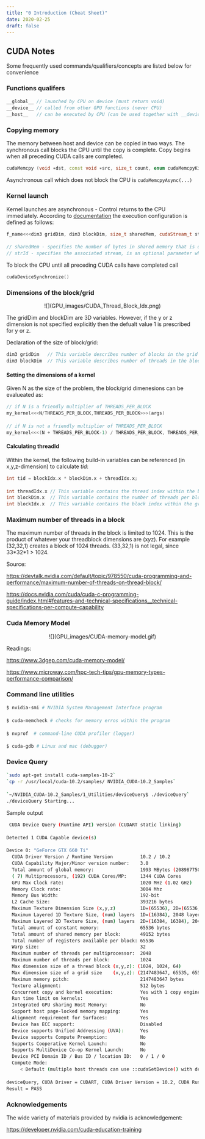 ```yaml
---
title: "0 Introduction (Cheat Sheet)"
date: 2020-02-25
draft: false
---
```


## CUDA Notes

Some frequently used commands/qualifiers/concepts are listed below for convenience

### Functions qualifers

```.cu
__global__ // launched by CPU on device (must return void)
__device__ // called from other GPU functions (never CPU)
__host__   // can be executed by CPU (can be used together with __device__)
```

### Copying memory

The memory between host and device can be copied in two ways.
The synchronous call blocks the CPU until the copy is complete.
Copy begins when all preceding CUDA calls are completed.

```.cu
cudaMemcpy (void ∗dst, const void ∗src, size_t count, enum cudaMemcpyKind kind)
```

Asynchronous call which does not block the CPU is `cudaMemcpyAsync(...)`

### Kernel launch

Kernel launches are asynchronous - Control returns to the CPU immediately.
According to [documentation](https://docs.nvidia.com/cuda/cuda-c-programming-guide/#execution-configuration) the execution configuration is defined as follows:

```.cu
f_name<<<dim3 gridDim, dim3 blockDim, size_t sharedMem, cudaStream_t strId>>>(p1,... pN)

// sharedMem - specifies the number of bytes in shared memory that is dynamically allocated per block for this call in addition to the statically allocated memory.
// strId - specifies the associated stream, is an optional parameter which defaults to 0.
```

To block the CPU until all preceding CUDA calls have completed call

```.cu
cudaDeviceSynchronize()
```

### Dimensions of the block/grid

<center> ![](GPU_images/CUDA_Thread_Block_Idx.png) </center>

The gridDim and blockDim are 3D variables.
However, if the y or z dimension is not specified explicitly then the defualt value 1 is prescribed for y or z.

Declaration of the size of block/grid:

```.cu
dim3 gridDim   // This variable describes number of blocks in the grid in each dimension.
dim3 blockDim  // This variable describes number of threads in the block in each dimension.
```

#### Setting the dimensions of a kernel

Given N as the size of the problem, the block/grid dimenesions can be evalueated as:

```.cu
// if N is a friendly multiplier of THREADS_PER_BLOCK
my_kernel<<<N/THREADS_PER_BLOCK,THREADS_PER_BLOCK>>>(args)

// if N is not a friendly multiplier of THREADS_PER_BLOCK
my_kernel<<<(N + THREADS_PER_BLOCK-1) / THREADS_PER_BLOCK, THREADS_PER_BLOCK>>>(args);
```

#### Calculating threadId

Within the kernel, the following build-in variables can be referenced (in x,y,z-dimension) to calculate *tid*:

```.cu
int tid = blockIdx.x * blockDim.x + threadIdx.x;

int threadIdx.x // This variable contains the thread index within the block in x-dimension.
int blockDim.x  // This variable contains the number of threads per block in x-dimension.
int blockIdx.x  // This variable contains the block index within the grid in x-dimension.
```

<!-- gridDim describes number of blocks in the grid.
blockDim describes number of threads in the block.
// dim3 dimBlock(blocksize, blocksize);
// dim3 dimGrid(N/dimBlock.x, N/dimBlock.y); -->

### Maximum number of threads in a block

The maximum number of threads in the block is limited to 1024. This is the product of whatever your threadblock dimensions are (x*y*z). For example (32,32,1) creates a block of 1024 threads. (33,32,1) is not legal, since 33\*32\*1 > 1024.

Source:

<https://devtalk.nvidia.com/default/topic/978550/cuda-programming-and-performance/maximum-number-of-threads-on-thread-block/>

<https://docs.nvidia.com/cuda/cuda-c-programming-guide/index.html#features-and-technical-specifications__technical-specifications-per-compute-capability>

### Cuda Memory Model

<center> ![](GPU_images/CUDA-memory-model.gif) </center>

Readings:

<https://www.3dgep.com/cuda-memory-model/>

<https://www.microway.com/hpc-tech-tips/gpu-memory-types-performance-comparison/>

### Command line utilities

```.sh
$ nvidia-smi # NVIDIA System Management Interface program

$ cuda-memcheck # checks for memory erros within the program

$ nvprof  # command-line CUDA profiler (logger)

$ cuda-gdb # Linux and mac (debugger)
```

### Device Query

```.sh
`sudo apt-get install cuda-samples-10-2`
`cp -r /usr/local/cuda-10.2/samples/ NVIDIA_CUDA-10.2_Samples`

`~/NVIDIA_CUDA-10.2_Samples/1_Utilities/deviceQuery$ ./deviceQuery`
./deviceQuery Starting...
```

Sample output

```.sh
 CUDA Device Query (Runtime API) version (CUDART static linking)

Detected 1 CUDA Capable device(s)

Device 0: "GeForce GTX 660 Ti"
  CUDA Driver Version / Runtime Version          10.2 / 10.2
  CUDA Capability Major/Minor version number:    3.0
  Total amount of global memory:                 1993 MBytes (2089877504 bytes)
  ( 7) Multiprocessors, (192) CUDA Cores/MP:     1344 CUDA Cores
  GPU Max Clock rate:                            1020 MHz (1.02 GHz)
  Memory Clock rate:                             3004 Mhz
  Memory Bus Width:                              192-bit
  L2 Cache Size:                                 393216 bytes
  Maximum Texture Dimension Size (x,y,z)         1D=(65536), 2D=(65536, 65536), 3D=(4096, 4096, 4096)
  Maximum Layered 1D Texture Size, (num) layers  1D=(16384), 2048 layers
  Maximum Layered 2D Texture Size, (num) layers  2D=(16384, 16384), 2048 layers
  Total amount of constant memory:               65536 bytes
  Total amount of shared memory per block:       49152 bytes
  Total number of registers available per block: 65536
  Warp size:                                     32
  Maximum number of threads per multiprocessor:  2048
  Maximum number of threads per block:           1024
  Max dimension size of a thread block (x,y,z): (1024, 1024, 64)
  Max dimension size of a grid size    (x,y,z): (2147483647, 65535, 65535)
  Maximum memory pitch:                          2147483647 bytes
  Texture alignment:                             512 bytes
  Concurrent copy and kernel execution:          Yes with 1 copy engine(s)
  Run time limit on kernels:                     Yes
  Integrated GPU sharing Host Memory:            No
  Support host page-locked memory mapping:       Yes
  Alignment requirement for Surfaces:            Yes
  Device has ECC support:                        Disabled
  Device supports Unified Addressing (UVA):      Yes
  Device supports Compute Preemption:            No
  Supports Cooperative Kernel Launch:            No
  Supports MultiDevice Co-op Kernel Launch:      No
  Device PCI Domain ID / Bus ID / location ID:   0 / 1 / 0
  Compute Mode:
     < Default (multiple host threads can use ::cudaSetDevice() with device simultaneously) >

deviceQuery, CUDA Driver = CUDART, CUDA Driver Version = 10.2, CUDA Runtime Version = 10.2, NumDevs = 1
Result = PASS
```

### Acknowledgements

The wide variety of materials provided by nvidia is acknowledgement:

<https://developer.nvidia.com/cuda-education-training>
